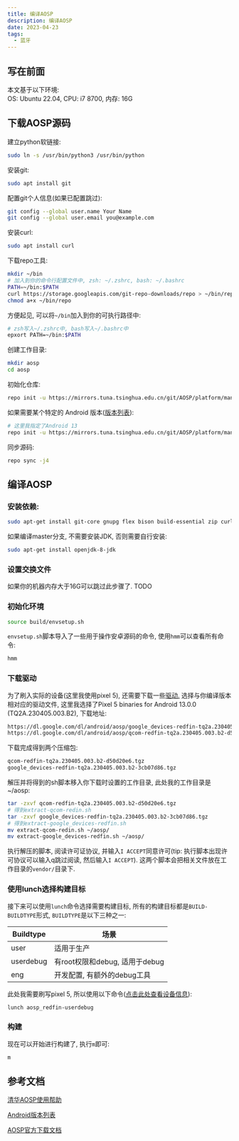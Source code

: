 ```yaml
---
title: 编译AOSP
description: 编译AOSP
date: 2023-04-23
tags:
  - 蓝牙
---
```


## 写在前面
本文基于以下环境:  
OS: Ubuntu 22.04, CPU: i7 8700, 内存: 16G  

## 下载AOSP源码
建立python软链接:
```bash
sudo ln -s /usr/bin/python3 /usr/bin/python
```

安装git:
```bash
sudo apt install git
```

配置git个人信息(如果已配置跳过):
```bash
git config --global user.name Your Name
git config --global user.email you@example.com
```

安装curl:
```bash
sudo apt install curl
```

下载repo工具:
```bash
mkdir ~/bin
# 加入到你的命令行配置文件中, zsh: ~/.zshrc, bash: ~/.bashrc
PATH=~/bin:$PATH
curl https://storage.googleapis.com/git-repo-downloads/repo > ~/bin/repo
chmod a+x ~/bin/repo
```
方便起见, 可以将`~/bin`加入到你的可执行路径中:
```bash
# zsh写入~/.zshrc中, bash写入~/.bashrc中
epxort PATH=~/bin:$PATH
```

创建工作目录:
```bash
mkdir aosp
cd aosp
```

初始化仓库:
```bash
repo init -u https://mirrors.tuna.tsinghua.edu.cn/git/AOSP/platform/manifest
```

如果需要某个特定的 Android 版本([版本列表](https://source.android.com/docs/setup/about/build-numbers#source-code-tags-and-builds)):
```bash
# 这里我指定了Android 13
repo init -u https://mirrors.tuna.tsinghua.edu.cn/git/AOSP/platform/manifest -b android-13.0.0_r40
```

同步源码:
```bash
repo sync -j4
```


## 编译AOSP
### 安装依赖:
```bash
sudo apt-get install git-core gnupg flex bison build-essential zip curl zlib1g-dev libc6-dev-i386 libncurses5 lib32ncurses5-dev x11proto-core-dev libx11-dev lib32z1-dev libgl1-mesa-dev libxml2-utils xsltproc unzip fontconfig
```

如果编译master分支, 不需要安装JDK, 否则需要自行安装:
```bash
sudo apt-get install openjdk-8-jdk
```

### 设置交换文件
如果你的机器内存大于16G可以跳过此步骤了.
TODO

### 初始化环境
```bash
source build/envsetup.sh
```

`envsetup.sh`脚本导入了一些用于操作安卓源码的命令, 使用`hmm`可以查看所有命令:
```bash
hmm
```

### 下载驱动
为了刷入实际的设备(这里我使用pixel 5), 还需要下载一些[驱动.](https://developers.google.com/android/drivers)
选择与你编译版本相对应的驱动文件, 这里我选择了Pixel 5 binaries for Android 13.0.0 (TQ2A.230405.003.B2), 下载地址:
```txt
https://dl.google.com/dl/android/aosp/google_devices-redfin-tq2a.230405.003.b2-3cb07d86.tgz
https://dl.google.com/dl/android/aosp/qcom-redfin-tq2a.230405.003.b2-d50d20e6.tgz
```

下载完成得到两个压缩包:
```txt
qcom-redfin-tq2a.230405.003.b2-d50d20e6.tgz
google_devices-redfin-tq2a.230405.003.b2-3cb07d86.tgz
```

解压并将得到的sh脚本移入你下载时设置的工作目录, 此处我的工作目录是~/aosp:
```bash
tar -zxvf qcom-redfin-tq2a.230405.003.b2-d50d20e6.tgz
# 得到extract-qcom-redin.sh
tar -zxvf google_devices-redfin-tq2a.230405.003.b2-3cb07d86.tgz
# 得到extract-google_devices-redfin.sh
mv extract-qcom-redin.sh ~/aosp/
mv extract-google_devices-redfin.sh ~/aosp/
```

执行解压的脚本, 阅读许可证协议, 并输入`I ACCEPT`同意许可(tip: 执行脚本出现许可协议可以输入q跳过阅读, 然后输入`I ACCEPT`).
这两个脚本会把相关文件放在工作目录的`vendor/`目录下.

### 使用lunch选择构建目标
接下来可以使用`lunch`命令选择需要构建目标, 所有的构建目标都是`BUILD-BUILDTYPE`形式, `BUILDTYPE`是以下三种之一:

Buildtype | 场景
--- | --- 
user | 适用于生产
userdebug | 有root权限和debug, 适用于debug
eng | 开发配置, 有额外的debug工具

此处我需要刷写pixel 5, 所以使用以下命令([点击此处查看设备信息](https://source.android.com/docs/setup/build/running#selecting-device-build)):
```bash
lunch aosp_redfin-userdebug
```

### 构建
现在可以开始进行构建了, 执行`m`即可:
```bash
m
```


## 参考文档
[清华AOSP使用帮助](https://mirrors.tuna.tsinghua.edu.cn/help/AOSP/)

[Android版本列表](https://source.android.com/docs/setup/about/build-numbers#source-code-tags-and-builds)

[AOSP官方下载文档](https://source.android.com/docs/setup/download/downloading)
